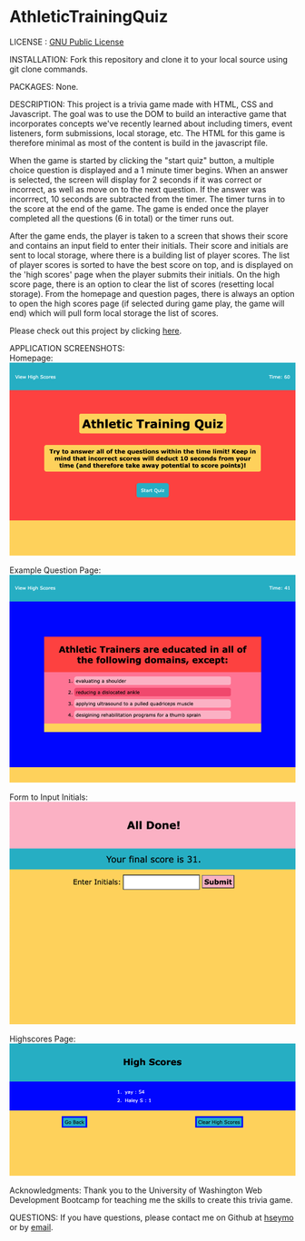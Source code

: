 # AthleticTrainingQuiz
LICENSE : [GNU Public License](./LICENSE)

INSTALLATION: Fork this repository and clone it to your local source using git clone commands.

PACKAGES: None.

DESCRIPTION: This project is a trivia game made with HTML, CSS and Javascript. The goal was to use the DOM to build an interactive game that incorporates concepts we've recently learned about including timers, event listeners, form submissions, local storage, etc. The HTML for this game is therefore minimal as most of the content is build in the javascript file. 

When the game is started by clicking the "start quiz" button, a multiple choice question is displayed and a 1 minute timer begins. When an answer is selected, the screen will display for 2 seconds if it was correct or incorrect, as well as move on to the next question. If the answer was incorrrect, 10 seconds are subtracted from the timer. The timer turns in to the score at the end of the game. The game is ended once the player completed all the questions (6 in total) or the timer runs out.

After the game ends, the player is taken to a screen that shows their score and contains an input field to enter their initials. Their score and initials are sent to local storage, where there is a building list of player scores. The list of player scores is sorted to have the best score on top, and is displayed on the 'high scores' page when the player submits their initials. On the high score page, there is an option to clear the list of scores (resetting local storage). From the homepage and question pages, there is always an option to open the high scores page (if selected during game play, the game will end) which will pull form local storage the list of scores. 

Please check out this project by clicking [here](https://hseymo.github.io/AthleticTrainingQuiz/).

APPLICATION SCREENSHOTS: <br>
Homepage: <br>
![Screenshot](./screenshots/homepage.png)

Example Question Page: <br>
![Screenshot](./screenshots/questionpage.png)

Form to Input Initials: <br>
![Screenshot](./screenshots/initialspage.png)

Highscores Page: <br>
![Screenshot](./screenshots/scorepage.png)

Acknowledgments: Thank you to the University of Washington Web Development Bootcamp for teaching me the skills to create this trivia game.

QUESTIONS: If you have questions, please contact me on Github at [hseymo](https://githup.com/hseymo) or by [email](mailto:haleycseymour@comcast.net).